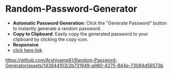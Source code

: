 # Random-Password-Generator
-  **Automatic Password Generation**: Click the "Generate Password" button to instantly generate a random password.
- **Copy to Clipboard**: Easily copy the generated password to your clipboard by clicking the copy icon.
- **Responsive**
- <a href="https://random-password-generator-61.netlify.app/"  >click here link</a>
  

https://github.com/Arshiyamp61/Random-Password-Generator/assets/143844103/2b731949-a980-4275-844e-73084d56573b

